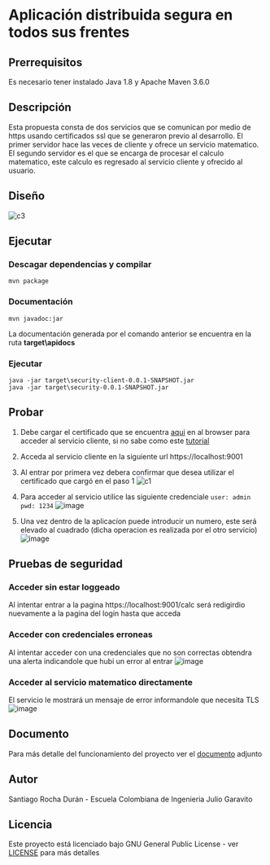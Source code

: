 # Aplicación distribuida segura en todos sus frentes

## Prerrequisitos
Es necesario tener instalado Java 1.8 y Apache Maven 3.6.0
## Descripción
Esta propuesta consta de dos servicios
que se comunican por medio de https usando certificados
ssl que se generaron previo al desarrollo. El primer servidor
hace las veces de cliente y ofrece un servicio matematico. El 
segundo servidor es el que se encarga de procesar el calculo
matematico, este calculo es regresado al servicio cliente y
ofrecido al usuario.

## Diseño
![c3](https://user-images.githubusercontent.com/13685178/67454700-d837c300-f5f0-11e9-81fb-4e3e253ecfc5.PNG)

## Ejecutar
### Descagar dependencias y compilar
```
mvn package
```
### Documentación
```
mvn javadoc:jar
```
La documentación generada por el comando anterior se encuentra en la ruta **target\apidocs**
### Ejecutar
```
java -jar target\security-client-0.0.1-SNAPSHOT.jar
java -jar target\security-0.0.1-SNAPSHOT.jar
```

## Probar
1. Debe cargar el certificado que se encuentra [aqui](https://github.com/Santiago-Rocha/AREM-Security/blob/master/nt-ms.p12) en al browser para acceder al servicio cliente, si no sabe como este [tutorial](https://support.globalsign.com/customer/es/portal/articles/1211541-instalar-certificado-digital-del-cliente---windows-usando-chrome)
2. Acceda al servicio cliente en la siguiente url https://localhost:9001
3. Al entrar por primera vez debera confirmar que desea utilizar el certificado que cargó en el paso 1
![c1](https://user-images.githubusercontent.com/13685178/67454525-0ec10e00-f5f0-11e9-8f26-b16a8ab5c649.PNG)

4. Para acceder al servicio utilice las siguiente credenciale
``` user: admin pwd: 1234 ```
![image](https://user-images.githubusercontent.com/13685178/67455040-e6d2aa00-f5f1-11e9-8fa9-3ce4c8fb3fc8.png)

5. Una vez dentro de la aplicacíon puede introducir un numero, este será elevado al cuadrado (dicha operacion es realizada por el otro servicio)
\
![image](https://user-images.githubusercontent.com/13685178/67455085-0bc71d00-f5f2-11e9-9788-501ecde4cab4.png)


## Pruebas de seguridad
### Acceder sin estar loggeado
Al intentar entrar a la pagina https://localhost:9001/calc será redigirdio nuevamente a la pagina del login hasta que acceda
### Acceder con credenciales erroneas
Al intentar acceder con una credenciales que no son correctas obtendra una alerta indicandole que hubi un error al entrar
![image](https://user-images.githubusercontent.com/13685178/67455223-a6276080-f5f2-11e9-8900-84ef9f80429e.png)

### Acceder al servicio matematico directamente
El servicio le mostrará un mensaje de error informandole que necesita TLS
![image](https://user-images.githubusercontent.com/13685178/67455167-6c565a00-f5f2-11e9-935f-765e1bb37fa2.png)


## Documento
Para más detalle del funcionamiento del proyecto ver el [documento](https://github.com/Santiago-Rocha/AREM-Security/blob/master/Informe.pdf) adjunto
## Autor 
Santiago Rocha Durán - Escuela Colombiana de Ingenieria Julio Garavito
## Licencia
Este proyecto está licenciado bajo GNU General Public License - ver [LICENSE](https://github.com/Santiago-Rocha/AREM-Security/blob/master/LICENSE.txt) para más detalles 
